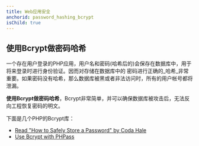 ```yaml
---
title: Web应用安全
anchorid: password_hashing_bcrypt
isChild: true
---
```


<h2 id="password_hashing_bcrypt">使用Bcrypt做密码哈希</h2>

一个存在用户登录的PHP应用，用户名和密码(哈希后的)会保存在数据库中，用于将来登录时进行身份验证。因而对存储在数据库中的
密码进行正确的_哈希_非常重要。如果密码没有哈希，那么数据库被黑或者非法访问时，所有的用户帐号都将泄漏。

**使用Bcrypt做密码哈希**，Bcrypt非常简单，并可以确保数据库被攻击后，无法反向工程恢复密码的明文。

下面是几个PHP的Bcrypt库：

* [Read "How to Safely Store a Password" by Coda Hale][3]
* [Use Bcrypt with PHPass][4]

[3]: http://codahale.com/how-to-safely-store-a-password/
[4]: http://www.openwall.com/phpass/
